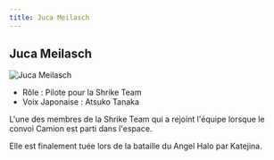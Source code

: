```yaml
---
title: Juca Meilasch
---
```


Juca Meilasch
-------------


![Juca Meilasch](/images/stories/saga/vgundam/persos/juca-meilasch.png)
* Rôle : Pilote pour la Shrike Team
* Voix Japonaise : Atsuko Tanaka


L'une des membres de la Shrike Team qui a rejoint l'équipe lorsque le convoi Camion est parti dans l'espace. 
  
Elle est finalement tuée lors de la bataille du Angel Halo par Katejina. 



